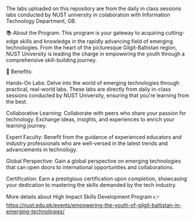 The labs uploaded on this repository are from the daily in class sessions labs conducted by 
  NUST university in colaboration with Information Technology Department, GB.

📚 About the Program:
This program is your gateway to acquiring cutting-edge skills and knowledge in the rapidly advancing field of emerging technologies. From the heart of the picturesque Gilgit-Baltistan region, NUST University is leading the charge in empowering the youth through a comprehensive skill-building journey.

🚀 Benefits:

Hands-On Labs: Delve into the world of emerging technologies through practical, real-world labs. These labs are directly from daily in-class sessions conducted by NUST University, ensuring that you're learning from the best.

Collaborative Learning: Collaborate with peers who share your passion for technology. Exchange ideas, insights, and experiences to enrich your learning journey.

Expert Faculty: Benefit from the guidance of experienced educators and industry professionals who are well-versed in the latest trends and advancements in technology.

Global Perspective: Gain a global perspective on emerging technologies that can open doors to international opportunities and collaborations.

Certification: Earn a prestigious certification upon completion, showcasing your dedication to mastering the skills demanded by the tech industry.

More details about High Impact Skills Development Program 👉
https://nust.edu.pk/events/empowering-the-youth-of-gilgit-baltistan-in-emerging-technologies/
